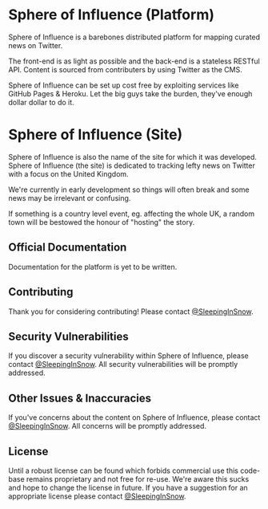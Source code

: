 # Sphere of Influence (Platform)

Sphere of Influence is a barebones distributed platform for mapping curated news on Twitter. 

The front-end is as light as possible and the back-end is a stateless RESTful API.
Content is sourced from contributers by using Twitter as the CMS. 

Sphere of Influence can be set up cost free by exploiting services like GitHub Pages & Heroku. Let the big guys take the burden, they've enough dollar dollar to do it.

# Sphere of Influence (Site)

Sphere of Influence is also the name of the site for which it was developed. Sphere of Influence (the site) is dedicated to tracking lefty news on Twitter with a focus on the United Kingdom. 

We're currently in early development so things will often break and some news may be irrelevant or confusing.

If something is a country level event, eg. affecting the whole UK, a random town will be bestowed the honour of "hosting" the story.


## Official Documentation

Documentation for the platform is yet to be written.

## Contributing

Thank you for considering contributing! Please contact [@SleepingInSnow](https://twitter.com/SleepingInSnow).

## Security Vulnerabilities

If you discover a security vulnerability within Sphere of Influence, please contact [@SleepingInSnow](https://twitter.com/SleepingInSnow). All security vulnerabilities will be promptly addressed.

## Other Issues & Inaccuracies 

If you've concerns about the content on Sphere of Influence, please contact [@SleepingInSnow](https://twitter.com/SleepingInSnow). All concerns will be promptly addressed.

## License

Until a robust license can be found which forbids commercial use this code-base remains proprietary and not free for re-use. We're aware this sucks and hope to change the license in future. If you have a suggestion for an appropriate license please contact [@SleepingInSnow](https://twitter.com/SleepingInSnow).